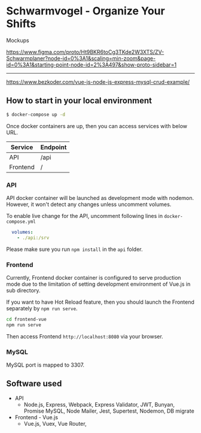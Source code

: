 # Schwarmvogel - Organize Your Shifts


Mockups

https://www.figma.com/proto/Ht9BKR6toCg3TKde2W3XTS/ZV-Schwarmplaner?node-id=0%3A1&scaling=min-zoom&page-id=0%3A1&starting-point-node-id=2%3A497&show-proto-sidebar=1

-------------------


https://www.bezkoder.com/vue-js-node-js-express-mysql-crud-example/



## How to start in your local environment

```sh
$ docker-compose up -d
```

Once docker containers are up, then you can access services with below URL.

| Service  | Endpoint |
| -------- | -------- |
| API      | /api     |
| Frontend | /        |


### API

API docker container will be launched as development mode with nodemon. However,
it won't detect any changes unless uncomment volumes.

To enable live change for the API, uncomment following lines in
`docker-compose.yml`

```yaml
  volumes:
    - ./api:/srv
```

Please make sure you run `npm install` in the `api` folder.

### Frontend

Currently, Frontend docker container is configured to serve production mode due
to the limitation of setting development environment of Vue.js in sub directory.

If you want to have Hot Reload feature, then you should launch the Frontend
separately by `npm run serve`.

```sh
cd frontend-vue
npm run serve
```

Then access Frontend  `http://localhost:8080` via your browser.

### MySQL

MySQL port is mapped to 3307.

## Software used

- API
  - Node.js, Express, Webpack, Express Validator, JWT, Bunyan, Promise MySQL,
	Node Mailer, Jest, Supertest, Nodemon, DB
    migrate
- Frontend - Vue.js
  - Vue.js, Vuex, Vue Router,

